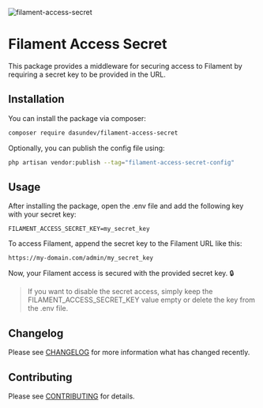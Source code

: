 ![filament-access-secret](https://github.com/dasundev/filament-access-secret/assets/54996800/3f1e5222-48e8-41c7-bbbd-aea4697aaa94)

# Filament Access Secret

This package provides a middleware for securing access to Filament by requiring a secret key to be provided in the URL.

## Installation

You can install the package via composer:

 ```bash
 composer require dasundev/filament-access-secret
 ```
Optionally, you can publish the config file using:

```bash
php artisan vendor:publish --tag="filament-access-secret-config"
```
## Usage

After installing the package, open the .env file and add the following key with your secret key:

```dotenv
FILAMENT_ACCESS_SECRET_KEY=my_secret_key
```

To access Filament, append the secret key to the Filament URL like this:

```
https://my-domain.com/admin/my_secret_key
```

Now, your Filament access is secured with the provided secret key. 🔒

> If you want to disable the secret access, simply keep the FILAMENT_ACCESS_SECRET_KEY value empty or delete the key from the .env file.

## Changelog

Please see [CHANGELOG](CHANGELOG.md) for more information what has changed recently.

## Contributing

Please see [CONTRIBUTING](CONTRIBUTING.md) for details.
